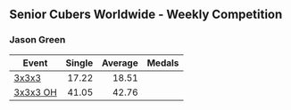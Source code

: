 ## Senior Cubers Worldwide - Weekly Competition
### Jason Green

| Event | Single | Average | Medals |
| -- | --: | --: | :-- |
| [3x3x3](jason_green/333.md) | 17.22 | 18.51 |  |
| [3x3x3 OH](jason_green/333oh.md) | 41.05 | 42.76 |  |

<!-- Global site tag (gtag.js) - Google Analytics -->
<script async src="https://www.googletagmanager.com/gtag/js?id=UA-86348435-3"></script>
<script>window.dataLayer = window.dataLayer || []; function gtag() {dataLayer.push(arguments);} gtag('js', new Date()); gtag('config', 'UA-86348435-3');</script>
